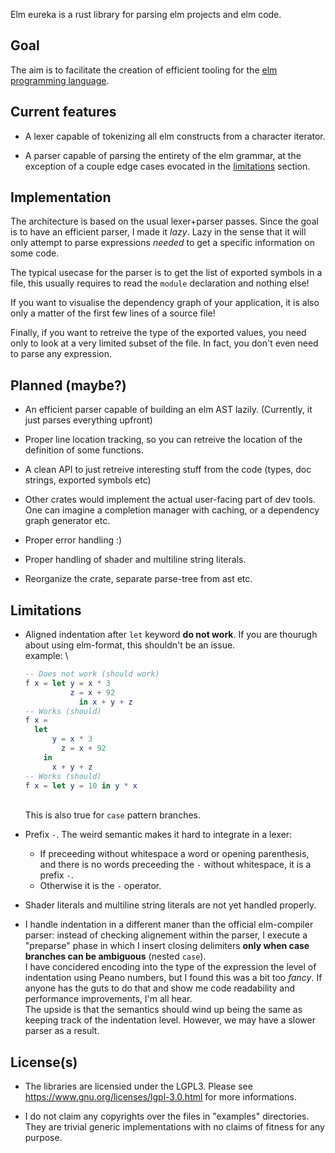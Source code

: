 Elm eureka is a rust library for parsing elm projects and elm code.

## Goal

The aim is to facilitate the creation of efficient tooling for the [elm
programming language](http://elm-lang.org).


## Current features

* A lexer capable of tokenizing all elm constructs from a character iterator.

* A parser capable of parsing the entirety of the elm grammar, at the exception
	of a couple edge cases evocated in the [limitations](#Limitations) section.


## Implementation

The architecture is based on the usual lexer+parser passes. Since the goal is
to have an efficient parser, I made it *lazy*. Lazy in the sense that it will
only attempt to parse expressions *needed* to get a specific information on
some code.

The typical usecase for the parser is to get the list of exported symbols in a
file, this usually requires to read the `module` declaration and nothing else!

If you want to visualise the dependency graph of your application, it is also
only a matter of the first few lines of a source file!

Finally, if you want to retreive the type of the exported values, you need only
to look at a very limited subset of the file. In fact, you don't even need to
parse any expression.


## Planned (maybe?)

* An efficient parser capable of building an elm AST lazily. (Currently, it
	just parses everything upfront)

* Proper line location tracking, so you can retreive the location of the
	definition of some functions.

* A clean API to just retreive interesting stuff from the code (types, doc
	strings, exported symbols etc)

* Other crates would implement the actual user-facing part of dev tools. One
	can imagine a completion manager with caching, or a dependency graph
	generator etc.

* Proper error handling :)

* Proper handling of shader and multiline string literals.

* Reorganize the crate, separate parse-tree from ast etc.

## Limitations

* Aligned indentation after `let` keyword **do not work**. If you are thourugh
	about using elm-format, this shouldn't be an issue.
	\
	example:
	\
	```elm
	-- Does not work (should work)
	f x = let y = x * 3
	          z = x + 92
				in x + y + z
	-- Works (should)
	f x =
	  let
		  y = x * 3
			z = x + 92
		in
		  x + y + z
	-- Works (should)
	f x = let y = 10 in y * x
	```
	\
	This is also true for `case` pattern branches.

* Prefix `-`. The weird semantic makes it hard to integrate in a lexer:
	* If preceeding without whitespace a word or opening parenthesis, and there
		is no words preceeding the `-` without whitespace, it is a prefix `-`.
	* Otherwise it is the `-` operator.

* Shader literals and multiline string literals are not yet handled properly.

* I handle indentation in a different maner than the official elm-compiler
	parser: instead of checking alignement within the parser, I execute a
	"preparse" phase in which I insert closing delimiters **only when case
	branches can be ambiguous** (nested `case`).
	\
	I have concidered encoding into the type of the expression the level of
	indentation using Peano numbers, but I found this was a bit too *fancy*. If
	anyone has the guts to do that and show me code readability and performance
	improvements, I'm all hear.
	\
	The upside is that the semantics should wind up being the same as keeping
	track of the indentation level. However, we may have a slower parser as a
	result.


## License(s)

* The libraries are licensied under the LGPL3. Please see
  <https://www.gnu.org/licenses/lgpl-3.0.html> for more informations.

* I do not claim any copyrights over the files in "examples" directories. They
	are trivial generic implementations with no claims of fitness for any
	purpose.

